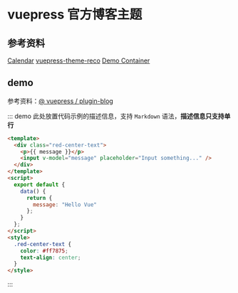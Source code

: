 # vuepress 官方博客主题

## 参考资料

[Calendar](https://nhn.github.io/tui.calendar/latest/Calendar)
[vuepress-theme-reco](https://vuepress-theme-reco.recoluan.com/views/1.x/)
[Demo Container](https://calebman.github.io/vuepress-plugin-demo-container/zh/#%E5%AE%83%E6%98%AF%E5%A6%82%E4%BD%95%E5%B7%A5%E4%BD%9C%E7%9A%84%EF%BC%9F)

## demo

参考资料：[@ vuepress / plugin-blog](https://vuepress-plugin-blog.ulivz.com/)

::: demo 此处放置代码示例的描述信息，支持 `Markdown` 语法，**描述信息只支持单行**

```html
<template>
  <div class="red-center-text">
    <p>{{ message }}</p>
    <input v-model="message" placeholder="Input something..." />
  </div>
</template>
<script>
  export default {
    data() {
      return {
        message: "Hello Vue"
      };
    }
  };
</script>
<style>
  .red-center-text {
    color: #ff7875;
    text-align: center;
  }
</style>
```

:::
